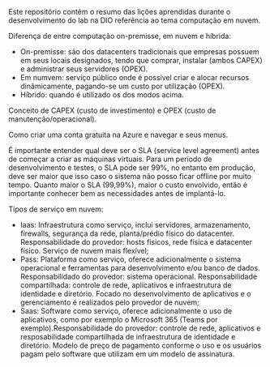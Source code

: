 Este repositório contém o resumo das lições aprendidas durante o desenvolvimento do lab na DIO referência ao tema computação em nuvem.

Diferença de entre computação on-premisse, em nuvem e híbrida:
- On-premisse: são dos datacenters tradicionais que empresas possuem em seus locais designados, tendo que comprar, instalar (ambos CAPEX) e administrar seus servidores (OPEX).
- Em numvem: serviço público onde é possível criar e alocar recursos dinâmicamente, pagando-se um custo por utilização (OPEX).
- Híbrido: quando é utilizado os dos modos acima.

Conceito de CAPEX (custo de investimento) e OPEX (custo de manutenção/operacional).

Como criar uma conta gratuita na Azure e navegar e seus menus.

É importante entender qual deve ser o SLA (service level agreement) antes de começar a criar as máquinas virtuais. Para um período de desenvolvimento e testes, o SLA pode ser 99%, no entanto em produção, deve ser maior que isso caso o sistema não posso ficar offline por muito tempo. Quanto maior o SLA (99,99%), maior o custo envolvido, então é importante conhecer bem as necessidades antes de implantá-lo.

Tipos de serviço em nuvem:
- Iaas: Infraestrutura como serviço, inclui servidores, armazenamento, firewalls, segurança da rede, planta/prédio físico do datacenter. Responsabilidade do provedor: hosts fisicos, rede física e datacenter físico. Serviço de nuvem mais flexível;
- Pass: Plataforma como serviço, oferece adicionalmente o sistema operacional e ferramentas para desenvolvimento e/ou banco de dados. Responsabilidado do provedor: sistema operacional. Responsabilidade compartilhada: controle de rede, aplicativos e infraestrutura de identidade e diretório. Focado no desenvolvimento de aplicativos e o gerenciamento é realizados pelo provedor de nuvem;
- Saas: Software como serviço, oferece adicionalmente o uso de aplicativos, como por exemplo o Microsoft 365 (Teams por exemplo).Responsabilidade do provedor: controle de rede, aplicativos e resposabilidade compartilhada de infraestrutura de identidade e diretório. Modelo de preço de pagamento conforme o uso e os usuários pagam pelo software que utilizam em um modelo de assinatura.
